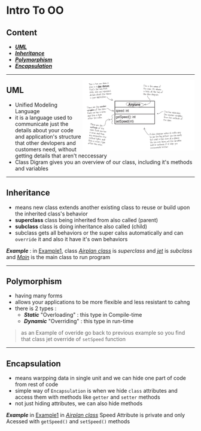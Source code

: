# Intro To OO
## Content
- [***UML***](https://github.com/m7moudGadallah/Head-First-Object-oriented-Analysis-Design-breif/tree/main/00.Intro%20To%20OO#uml)
- [***Inheritance***](https://github.com/m7moudGadallah/Head-First-Object-oriented-Analysis-Design-breif/tree/main/00.Intro%20To%20OO#inheritance)
- [***Polymorphism***](https://github.com/m7moudGadallah/Head-First-Object-oriented-Analysis-Design-breif/tree/main/00.Intro%20To%20OO#polymorphism)
- [***Encapsulation***](https://github.com/m7moudGadallah/Head-First-Object-oriented-Analysis-Design-breif/tree/main/00.Intro%20To%20OO#encapsulation)

---
<img align = "right" src="../pic/Class_Diagram.png" width = "300">

## UML
- Unified Modeling Language
- it is a language used to communicate just the details about your code and application's structure that other devlopers and customers need, without getting details that aren't neccessary
- Class Digram gives you an overview of our class, including it's methods and variables


---
## Inheritance
- means new class extends another existing class to reuse or build upon the inherited class's behavior
- **superclass** class being inherited from also called (parent)
- **subclass** class is doing inheritance also called (child)
- subclass gets all behaviors or the super calss automatically and can `override` it and also it have it's own behaviors

***Example*** : in [Example1](Example1), class [*Airplan class*](Example1/myutil/Airplan.java) is *superclass* and [*jet*](Example1/myutil/Jet.java) is *subclass* and [*Main*](Example1/Main.java) is the main class to run program


----
## Polymorphism
- having many forms
- allows your applications to be more flexible and less resistant to cahng
- there is 2 types :
  - ***Static*** "Overloading" : this type in Compile-time
  - ***Dynamic*** "Overriding" : this type in run-time
  
>as an Example of overide go back to previous example
so you find that class jet override of  `setSpeed` function

---
## Encapsulation
- means warpping data in single unit and we can hide one part of code from rest of code
- simple way of `Encapsulation` is when we hide `class` attributes and access them with methods like  `getter` and `setter` methods
- not just hiding attributes, we can also hide methods

***Example***
in [Example1](Example1) in [*Airplan class*](Example1/myutil/Airplan.java) Speed Attribute is private and only Acessed with ``getSpeed()`` and ``setSpeed()`` methods 